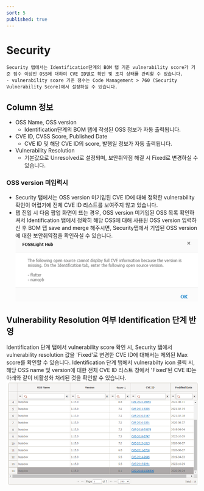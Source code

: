 ```yaml
---
sort: 5
published: true
---
```

# Security
```note
Security 탭에서는 Identification단계의 BOM 탭 기준 vulnerability score가 기준 점수 이상인 OSS에 대하여 CVE ID별로 확인 및 조치 상태를 관리할 수 있습니다.
- vulnerability score 기준 점수는 Code Management > 760 (Security Vulnerability Score)에서 설정하실 수 있습니다.
```

## Column 정보
- OSS Name, OSS version
    - Identification단계의 BOM 탭에 작성된 OSS 정보가 자동 출력됩니다.
- CVE ID, CVSS Score, Published Date
    - CVE ID 및 해당 CVE ID의 score, 발행일 정보가 자동 출력됩니다. 
- Vulnerability Resolution
    - 기본값으로 Unresolved로 설정되며, 보안취약점 해결 시 Fixed로 변경하실 수 있습니다. 

### OSS version 미입력시
- Security 탭에서는 OSS version 미기입된 CVE ID에 대해 정확한 vulnerability 확인이 어렵기에 전체 CVE ID 리스트를 보여주지 않고 있습니다.
- 탭 진입 시 다음 팝업 화면이 뜨는 경우, OSS version 미기입된 OSS 목록 확인하셔서 Identification 탭에서 정확히 해당 OSS에 대해 사용된 OSS version 입력하신 후 BOM 탭 save and merge 해주시면,
Security탭에서 기입된 OSS version에 대한 보안취약점을 확인하실 수 있습니다.  
![prj](images/4_project_security1.png)

## Vulnerability Resolution 여부 Identification 단계 반영
Identification 단계 탭에서 vulnerability score 확인 시, Security 탭에서 vulnerability resolution 값을 'Fixed'로 변경한 CVE ID에 대해서는 제외된 Max score를 확인할 수 있습니다.
Identification 단계 탭에서 vulnerabilty icon 클릭 시, 해당 OSS name 및 version에 대한 전체 CVE ID 리스트 창에서 'Fixed'된 CVE ID는 아래와 같이 비활성화 처리된 것을 확인할 수 있습니다.  
![prj](images/4_project_security2.png)

